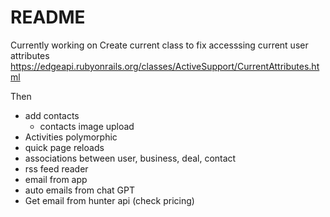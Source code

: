 # README
   
Currently working on
Create current class to fix accesssing current user attributes
https://edgeapi.rubyonrails.org/classes/ActiveSupport/CurrentAttributes.html


Then
- add contacts
  - contacts image upload
- Activities polymorphic
- quick page reloads
- associations between user, business, deal, contact
- rss feed reader
- email from app
- auto emails from chat GPT
- Get email from hunter api (check pricing)